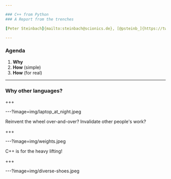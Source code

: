 ```yaml
---

### C++ from Python
### A Report from the trenches

[Peter Steinbach]{mailto:steinbach@scionics.de}, [@psteinb_]{https://twitter.com/psteinb_}, C++UG Dresden, June 12, 2018 

---
```


### Agenda

1. __Why__
2. __How__ (simple)
3. __How__ (for real)

---

### __Why__ other languages?

+++

---?image=img/laptop_at_night.jpeg

Reinvent the wheel over-and-over?
Invalidate other people's work?

+++

---?image=img/weights.jpeg

C++ is for the heavy lifting!

+++

---?image=img/diverse-shoes.jpeg

